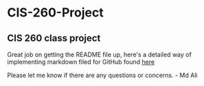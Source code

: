 # CIS-260-Project
CIS 260 class project
-- 
Great job on getting the README file up, here's a detailed way of implementing markdown filed for GitHub found [here](https://docs.github.com/en/get-started/writing-on-github/getting-started-with-writing-and-formatting-on-github/basic-writing-and-formatting-syntax) 

Please let me know if there are any questions or concerns. - Md Ali
